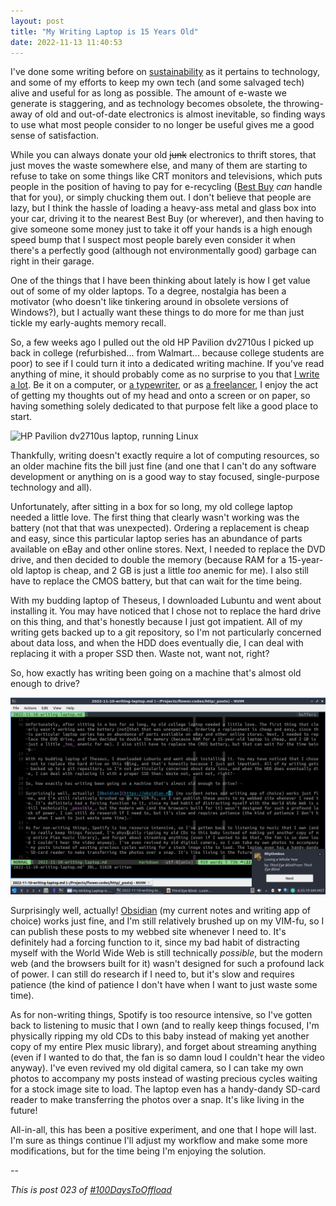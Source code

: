```yaml
---
layout: post
title: "My Writing Laptop is 15 Years Old"
date: 2022-11-13 11:40:53
---
```

I've done some writing before on [sustainability](/2022/04/10/planned-obsolescence.html) as it pertains to technology, and some of my efforts to keep my own tech (and some salvaged tech) alive and useful for as long as possible. The amount of e-waste we generate is staggering, and as technology becomes obsolete, the throwing-away of old and out-of-date electronics is almost inevitable, so finding ways to use what most people consider to no longer be useful gives me a good sense of satisfaction.

While you can always donate your old ~~junk~~ electronics to thrift stores, that just moves the waste somewhere else, and many of them are starting to refuse to take on some things like CRT monitors and televisions, which puts people in the position of having to pay for e-recycling ([Best Buy](https://www.bestbuy.com/site/services/recycling/pcmcat149900050025.c?id=pcmcat149900050025) _can_ handle that for you), or simply chucking them out. I don't believe that people are lazy, but I think the hassle of loading a heavy-ass metal and glass box into your car, driving it to the nearest Best Buy (or wherever), and then having to give someone some money just to take it off your hands is a high enough speed bump that I suspect most people barely even consider it when there's a perfectly good (although not environmentally good) garbage can right in their garage.

One of the things that I have been thinking about lately is how I get value out of some of my older laptops. To a degree, nostalgia has been a motivator (who doesn't like tinkering around in obsolete versions of Windows?), but I actually want these things to do more for me than just tickle my early-aughts memory recall.

So, a few weeks ago I pulled out the old HP Pavilion dv2710us I picked up back in college (refurbished... from Walmart... because college students are poor) to see if I could turn it into a dedicated writing machine. If you've read anything of mine, it should probably come as no surprise to you that [I write a lot](/2016/06/04/not-a-writer.html). Be it on a computer, or [a typewriter](/2020/12/14/get-a-typewriter-write-a-friend.html), or as [a freelancer](/2018/08/12/windows-updates.html), I enjoy the act of getting my thoughts out of my head and onto a screen or on paper, so having something solely dedicated to that purpose felt like a good place to start.

![HP Pavilion dv2710us laptop, running Linux](/assets/posts/writing-laptop.jpg)

Thankfully, writing doesn't exactly require a lot of computing resources, so an older machine fits the bill just fine (and one that I can't do any software development or anything on is a good way to stay focused, single-purpose technology and all).

Unfortunately, after sitting in a box for so long, my old college laptop needed a little love. The first thing that clearly wasn't working was the battery (not that that was unexpected). Ordering a replacement is cheap and easy, since this particular laptop series has an abundance of parts available on eBay and other online stores. Next, I needed to replace the DVD drive, and then decided to double the memory (because RAM for a 15-year-old laptop is cheap, and 2 GB is just a little _too_ anemic for me). I also still have to replace the CMOS battery, but that can wait for the time being.

With my budding laptop of Theseus, I downloaded Lubuntu and went about installing it. You may have noticed that I chose not to replace the hard drive on this thing, and that's honestly because I just got impatient. All of my writing gets backed up to a git repository, so I'm not particularly concerned about data loss, and when the HDD does eventually die, I can deal with replacing it with a proper SSD then. Waste not, want not, right?

So, how exactly has writing been going on a machine that's almost old enough to drive?

![Desktop screenshot, showing an open terminal and this article in progress](/assets/posts/writing-laptop-screenshot.jpg)

Surprisingly well, actually! [Obsidian](https://obsidian.md) (my current notes and writing app of choice) works just fine, and I'm still relatively brushed up on my VIM-fu, so I can publish these posts to my webbed site whenever I need to. It's definitely had a forcing function to it, since my bad habit of distracting myself with the World Wide Web is still technically _possible_, but the modern web (and the browsers built for it) wasn't designed for such a profound lack of power. I can still do research if I need to, but it's slow and requires patience (the kind of patience I don't have when I want to just waste some time).

As for non-writing things, Spotify is too resource intensive, so I've gotten back to listening to music that I own (and to really keep things focused, I'm physically ripping my old CDs to this baby instead of making yet another copy of my entire Plex music library), and forget about streaming anything (even if I wanted to do that, the fan is so damn loud I couldn't hear the video anyway). I've even revived my old digital camera, so I can take my own photos to accompany my posts instead of wasting precious cycles waiting for a stock image site to load. The laptop even has a handy-dandy SD-card reader to make transferring the photos over a snap. It's like living in the future!

All-in-all, this has been a positive experiment, and one that I hope will last. I'm sure as things continue I'll adjust my workflow and make some more modifications, but for the time being I'm enjoying the solution.

--

_This is post 023 of [#100DaysToOffload](https://100daystooffload.com/)_
